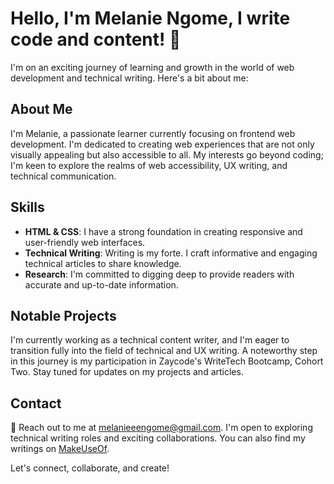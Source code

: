 # Hello, I'm Melanie Ngome, I write code and content! 👋


I'm on an exciting journey of learning and growth in the world of web development and technical writing. Here's a bit about me:

## About Me

I'm Melanie, a passionate learner currently focusing on frontend web development. I'm dedicated to creating web experiences that are not only visually appealing but also accessible to all. My interests go beyond coding; I'm keen to explore the realms of web accessibility, UX writing, and technical communication.

## Skills

- **HTML & CSS**: I have a strong foundation in creating responsive and user-friendly web interfaces.
- **Technical Writing**: Writing is my forte. I craft informative and engaging technical articles to share knowledge.
- **Research**: I'm committed to digging deep to provide readers with accurate and up-to-date information.

## Notable Projects

I'm currently working as a technical content writer, and I'm eager to transition fully into the field of technical and UX writing. A noteworthy step in this journey is my participation in Zaycode's WriteTech Bootcamp, Cohort Two. Stay tuned for updates on my projects and articles.

## Contact

📧 Reach out to me at [melanieeengome@gmail.com](mailto:melanieeengome@gmail.com). I'm open to exploring technical writing roles and exciting collaborations. You can also find my writings on [MakeUseOf](https://www.makeuseof.com/author/melanie-ngome/).

Let's connect, collaborate, and create!
